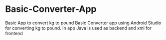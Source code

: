 # Basic-Converter-App
Basic App to convert kg to pound
Basic Converter app using Android Studio for converting kg to pound.
In app Java is used as backend and xml for frontend
